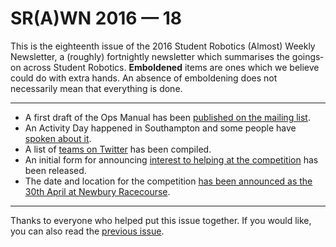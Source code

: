 # SR(A)WN 2016 — 18

This is the eighteenth issue of the 2016 Student Robotics (Almost) Weekly Newsletter, a (roughly) fortnightly newsletter which summarises the goings‐on across Student Robotics. **Emboldened** items are ones which we believe could do with extra hands. An absence of emboldening does not necessarily mean that everything is done.

---

- A first draft of the Ops Manual has been [published on the mailing list][ops-manual].
- An Activity Day happened in Southampton and some people have [spoken about it][afterthoughts].
- A list of [teams on Twitter][twitter-list] has been compiled.
- An initial form for announcing [interest to helping at the competition][comp-interest] has been released.
- The date and location for the competition [has been announced as the 30th April at Newbury Racecourse][competition-date].

---

Thanks to everyone who helped put this issue together. If you would like, you can also read the [previous issue][list-previous-issue].

[list-previous-issue]: https://groups.google.com/d/topic/srobo-news/uS0sYmUUxM0/discussion
[twitter-list]: https://groups.google.com/forum/#!topic/srobo/1PGbwKFDsM0
[comp-interest]: https://groups.google.com/forum/#!topic/srobo/kyJ9WKfqViQ
[afterthoughts]: https://groups.google.com/forum/#!topic/srobo/2KWH6r4iEjc
[ops-manual]: https://groups.google.com/d/topic/srobo/OyZMQ8xVlEc/discussion
[competition-date]: https://groups.google.com/d/topic/srobo/d8jMxfXA5Cs/discussion
